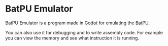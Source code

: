 # BatPU Emulator
BatPU Emulator is a program made in [Godot](https://godotengine.org/) for emulating the [BatPU](https://github.com/mattbatwings/BatPU-2).

You can also use it for debugging and to write assembly code. For example you can view the memory and see what instruction it is running.